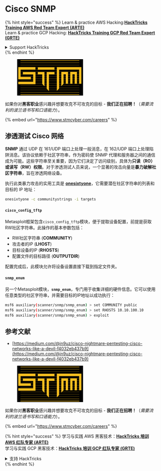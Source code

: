 # Cisco SNMP

{% hint style="success" %}
Learn & practice AWS Hacking:<img src="../../.gitbook/assets/arte.png" alt="" data-size="line">[**HackTricks Training AWS Red Team Expert (ARTE)**](https://training.hacktricks.xyz/courses/arte)<img src="../../.gitbook/assets/arte.png" alt="" data-size="line">\
Learn & practice GCP Hacking: <img src="../../.gitbook/assets/grte.png" alt="" data-size="line">[**HackTricks Training GCP Red Team Expert (GRTE)**<img src="../../.gitbook/assets/grte.png" alt="" data-size="line">](https://training.hacktricks.xyz/courses/grte)

<details>

<summary>Support HackTricks</summary>

* Check the [**subscription plans**](https://github.com/sponsors/carlospolop)!
* **Join the** 💬 [**Discord group**](https://discord.gg/hRep4RUj7f) or the [**telegram group**](https://t.me/peass) or **follow** us on **Twitter** 🐦 [**@hacktricks\_live**](https://twitter.com/hacktricks\_live)**.**
* **Share hacking tricks by submitting PRs to the** [**HackTricks**](https://github.com/carlospolop/hacktricks) and [**HackTricks Cloud**](https://github.com/carlospolop/hacktricks-cloud) github repos.

</details>
{% endhint %}

<figure><img src="../../.gitbook/assets/image (1) (1) (1) (1) (1) (1) (1) (1).png" alt=""><figcaption></figcaption></figure>

如果你对**黑客职业**感兴趣并想要攻克不可攻克的目标 - **我们正在招聘！**（_需要流利的波兰语书写和口语能力_）。

{% embed url="https://www.stmcyber.com/careers" %}

## 渗透测试 Cisco 网络

**SNMP** 通过 UDP 在 161/UDP 端口上处理一般消息，在 162/UDP 端口上处理陷阱消息。该协议依赖于社区字符串，作为密码使 SNMP 代理和服务器之间的通信成为可能。这些字符串至关重要，因为它们决定了访问级别，具体为**只读（RO）或读写（RW）权限**。对于渗透测试人员来说，一个显著的攻击向量是**暴力破解社区字符串**，旨在渗透网络设备。

执行此类暴力攻击的实用工具是 [**onesixtyone**](https://github.com/trailofbits/onesixtyone)，它需要潜在社区字符串的列表和目标的 IP 地址：
```bash
onesixtyone -c communitystrings -i targets
```
#### `cisco_config_tftp`

Metasploit框架包含`cisco_config_tftp`模块，便于提取设备配置，前提是获取RW社区字符串。此操作的基本参数包括：

* RW社区字符串 (**COMMUNITY**)
* 攻击者的IP (**LHOST**)
* 目标设备的IP (**RHOSTS**)
* 配置文件的目标路径 (**OUTPUTDIR**)

配置完成后，此模块允许将设备设置直接下载到指定文件夹。

#### `snmp_enum`

另一个Metasploit模块，**`snmp_enum`**，专门用于收集详细的硬件信息。它可以使用任意类型的社区字符串，并需要目标的IP地址以成功执行：
```bash
msf6 auxiliary(scanner/snmp/snmp_enum) > set COMMUNITY public
msf6 auxiliary(scanner/snmp/snmp_enum) > set RHOSTS 10.10.100.10
msf6 auxiliary(scanner/snmp/snmp_enum) > exploit
```
## 参考文献

* [https://medium.com/@in9uz/cisco-nightmare-pentesting-cisco-networks-like-a-devil-f4032eb437b9](https://medium.com/@in9uz/cisco-nightmare-pentesting-cisco-networks-like-a-devil-f4032eb437b9)

<figure><img src="../../.gitbook/assets/image (1) (1) (1) (1) (1) (1) (1) (1).png" alt=""><figcaption></figcaption></figure>

如果你对**黑客职业**感兴趣并想要攻克不可攻克的目标 - **我们正在招聘！**（_需要流利的波兰语书写和口语能力_）。

{% embed url="https://www.stmcyber.com/careers" %}

{% hint style="success" %}
学习与实践 AWS 黑客技术：<img src="../../.gitbook/assets/arte.png" alt="" data-size="line">[**HackTricks 培训 AWS 红队专家 (ARTE)**](https://training.hacktricks.xyz/courses/arte)<img src="../../.gitbook/assets/arte.png" alt="" data-size="line">\
学习与实践 GCP 黑客技术：<img src="../../.gitbook/assets/grte.png" alt="" data-size="line">[**HackTricks 培训 GCP 红队专家 (GRTE)**<img src="../../.gitbook/assets/grte.png" alt="" data-size="line">](https://training.hacktricks.xyz/courses/grte)

<details>

<summary>支持 HackTricks</summary>

* 查看 [**订阅计划**](https://github.com/sponsors/carlospolop)!
* **加入** 💬 [**Discord 群组**](https://discord.gg/hRep4RUj7f) 或 [**Telegram 群组**](https://t.me/peass) 或 **在** **Twitter** 🐦 [**@hacktricks\_live**](https://twitter.com/hacktricks\_live)**上关注我们。**
* **通过向** [**HackTricks**](https://github.com/carlospolop/hacktricks) 和 [**HackTricks Cloud**](https://github.com/carlospolop/hacktricks-cloud) GitHub 仓库提交 PR 来分享黑客技巧。

</details>
{% endhint %}
